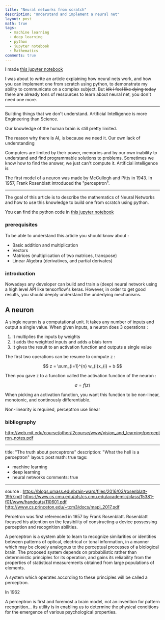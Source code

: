 ```yaml
---
title: "Neural networks from scratch"
description: "Understand and implement a neural net"
layout: post
math: true
tags:
  - machine learning
  - deep learning
  - python
  - jupyter notebook
  - Mathematics
comments: true
---
```


I made [this jupyter notebook](https://github.com/GarreauArthur/ldl/blob/master/NNfromScratch.ipynb)

I was about to write an article explaining how neural nets work, and how you can
implement one from scratch using python, to demonstrate my ability to communicate
on a complex subject. But <del>idk i feel like dying today</del> there are
already tons of ressources to learn about neural net, you don't need one more.





----------------------

Building things that we don't understand.
Artificial Intelligence is more Engineering than Science.

Our knowledge of the human brain is still pretty limited.

The reason why there is AI, is because we need it.
Our own lack of understanding


Computers are limited by their power, memories and by our own inability to
understand and find programmable solutions to problems. Sometimes we know how
to find the answer, we just can't compute it. Artificial intelligence is



The first model of a neuron was made by McCullogh and Pitts in 1943.
In 1957, Frank Rosenblatt introduced the "perceptron".


---------------------









The goal of this article is to describe the mathematics of Neural Networks and
how to use this knowledge to build one from scratch using python.

You can find the python code in [this jupyter notebook](https://github.com/GarreauArthur/ldl/blob/master/NNfromScratch.ipynb)

### prerequisites

To be able to understand this article you should know about :

* Basic addition and multiplication
* Vectors
* Matrices (multiplication of two matrices, transpose)
* Linear Algebra (derivatives, and partial derivates)

### introduction

Nowadays any developer can build and train a (deep) neural network using a high
level API like tensorflow's keras. However, in order to get good results, you
should deeply understand the underlying mechanisms.

## A neuron

A single neuron is a computational unit. It takes any number of inputs and
output a single value. When given inputs, a neuron does 3 operations :

1. It multiplies the inputs by weights
2. It adds the weighted inputs and adds a biais term
3. It gives the result to an activation function and outputs a single value

The first two operations can be resume to compute z :

$$
z = \sum_{i=1}^{n} w_{i}x_{i} + b
$$

Then you gave z to a function called the activation function of the neuron :

$$
a = f(z)
$$

When picking an activation function, you want this function to be non-linear, 
monotonic, and continously differentiable.

Non-linearity is required, perceptron use linear

### bibliography

http://web.mit.edu/course/other/i2course/www/vision_and_learning/perceptron_notes.pdf



---
title: "The truth about perceptrons"
description: "What the hell is a perceptron"
layout: post
math: true
tags:
  - machine learning
  - deep learning
  - neural networks
comments: true
---

source : <https://blogs.umass.edu/brain-wars/files/2016/03/rosenblatt-1957.pdf>
<https://www.cs.cmu.edu/afs/cs.cmu.edu/academic/class/15381-f01/www/handouts/110601.pdf>
<http://www.cs.princeton.edu/~tcm3/docs/mapl_2017.pdf>

Percetron was first referenced in 1957 by Frank Rosenblatt. Rosenblatt focused
his attention on the feasibility of constructing a device possessing perception
and recognition abilities.

A perceptron is a system able to learn to recognize similarities or identities
between patterns of optical, electrical or tonal information, in a manner which
may be closely analogous to the perceptual processes of a biological brain. The
proposed system depends on probabilistic rather than deterministic principles
for its operation, and gains its reliability from the properties of statistical
measurements obtained from large populations of elements.

A system which operates according to these principles will be called a
perceptron.


In 1962

A perceptron is first and foremost a brain model, not an invention for pattern
recognition... its utility is in enabling us to determine the physical
conditions for the emergence of various psychological properties.
